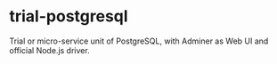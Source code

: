 # trial-postgresql
Trial or micro-service unit of PostgreSQL, with Adminer as Web UI and official Node.js driver.
